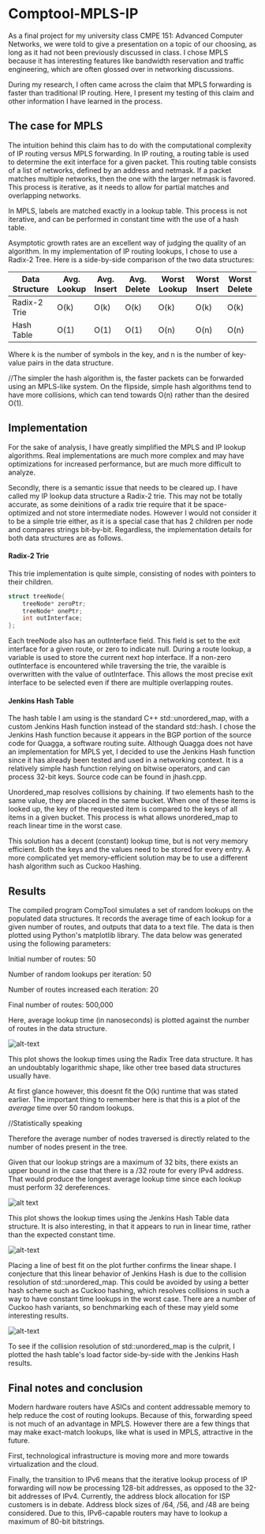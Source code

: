 # Comptool-MPLS-IP

As a final project for my university class CMPE 151: Advanced Computer Networks, we were told to give a presentation on a topic of our choosing, as long as it had not been previously discussed in class. I chose MPLS because it has interesting features like bandwidth reservation and traffic engineering, which are often glossed over in networking discussions.

During my research, I often came across the claim that MPLS forwarding is faster than traditional IP routing. Here, I present my testing of this claim and other information I have learned in the process.

## The case for MPLS

The intuition behind this claim has to do with the computational complexity of IP routing versus MPLS forwarding. In IP routing, a routing table is used to determine the exit interface for a given packet. This routing table consists of a list of networks, defined by an address and netmask. If a packet matches multiple networks, then the one with the larger netmask is favored. This process is iterative, as it needs to allow for partial matches and overlapping networks.

In MPLS, labels are matched exactly in a lookup table. This process is not iterative, and can be performed in constant time with the use of a hash table.

Asymptotic growth rates are an excellent way of judging the quality of an algorithm. In my implementation of IP routing lookups, I chose to use a Radix-2 Tree. Here is a side-by-side comparison of the two data structures:

Data Structure | Avg. Lookup   | Avg. Insert |Avg. Delete  | Worst Lookup | Worst Insert | Worst Delete 
-------------  | ------------- | ----------- | ----------- | ------------ | ------------ | ------------
Radix-2 Trie   | O(k)          |  O(k)       | O(k)        | O(k)         | O(k)         | O(k)
Hash Table     | O(1)          |  O(1)       | O(1)        | O(n)         | O(n)         | O(n)

Where k is the number of symbols in the key, and n is the number of key-value pairs in the data structure.

//The simpler the hash algorithm is, the faster packets can be forwarded using an MPLS-like system. On the flipside, simple hash algorithms tend to have more collisions, which can tend towards O(n) rather than the desired O(1).

## Implementation

For the sake of analysis, I have greatly simplified the MPLS and IP lookup algorithms. Real implementations are much more complex and may have optimizations for increased performance, but are much more difficult to analyze.

Secondly, there is a semantic issue that needs to be cleared up. I have called my IP lookup data structure a Radix-2 trie. This may not be totally accurate, as some deinitions of a radix trie require that it be space-optimized and not store intermediate nodes. However I would not consider it to be a simple trie either, as it is a special case that has 2 children per node and compares strings bit-by-bit. Regardless, the implementation details for both data structures are as follows.

#### Radix-2 Trie

This trie implementation is quite simple, consisting of nodes with pointers to their children.
```cpp
struct treeNode{
    treeNode* zeroPtr;
    treeNode* onePtr;
    int outInterface;
};
```
Each treeNode also has an outInterface field. This field is set to the exit interface for a given route, or zero to indicate null. During a route lookup, a variable is used to store the current next hop interface. If a non-zero outInterface is encountered while traversing the trie, the varaible is overwritten with the value of outInterface. This allows the most precise exit interface to be selected even if there are multiple overlapping routes.

#### Jenkins Hash Table

The hash table I am using is the standard C++ std::unordered_map, with a custom Jenkins Hash function instead of the standard std::hash. I chose the Jenkins Hash function because it appears in the BGP portion of the source code for Quagga, a software routing suite. Although Quagga does not have an implementation for MPLS yet, I decided to use the Jenkins Hash function since it has already been tested and used in a networking context. It is a relatively simple hash function relying on bitwise operators, and can process 32-bit keys. Source code can be found in jhash.cpp.

Unordered_map resolves collisions by chaining. If two elements hash to the same value, they are placed in the same bucket. When one of these items is looked up, the key of the requested item is compared to the keys of all items in a given bucket. This process is what allows unordered_map to reach linear time in the worst case.

This solution has a decent (constant) lookup time, but is not very memory efficient. Both the keys and the values need to be stored for every entry. A more complicated yet memory-efficient solution may be to use a different hash algorithm such as Cuckoo Hashing.

## Results

The compiled program CompTool simulates a set of random lookups on the populated data structures. It records the average time of each lookup for a given number of routes, and outputs that data to a text file. The data is then plotted using Python's matplotlib library. The data below was generated using the following parameters:

Initial number of routes: 50

Number of random lookups per iteration: 50

Number of routes increased each iteration: 20

Final number of routes: 500,000

Here, average lookup time (in nanoseconds) is plotted against the number of routes in the data structure.

![alt-text](https://github.com/bradleypuckett/Comptool-MPLS-IP/blob/master/Images/rtree500k.png)

This plot shows the lookup times using the Radix Tree data structure. It has an undoubtably logarithmic shape, like other tree based data structures usually have.

At first glance however, this doesnt fit the O(k) runtime that was stated earlier. The important thing to remember here is that this is a plot of the *average* time over 50 random lookups.

//Statistically speaking

Therefore the average number of nodes traversed is directly related to the number of nodes present in the tree.

Given that our lookup strings are a maximum of 32 bits, there exists an upper bound in the case that there is a /32 route for every IPv4 address. That would produce the longest average lookup time since each lookup must perform 32 dereferences.


![alt text](https://github.com/bradleypuckett/Comptool-MPLS-IP/blob/master/Images/jhash500k.png "Jenkins Hash w/500k routes")

This plot shows the lookup times using the Jenkins Hash Table data structure. It is also interesting, in that it appears to run in linear time, rather than the expected constant time.  


![alt-text](https://github.com/bradleypuckett/Comptool-MPLS-IP/blob/master/Images/jhash500k-linreg.png)

Placing a line of best fit on the plot further confirms the linear shape. I conjecture that this linear behavior of Jenkins Hash is due to the collision resolution of std::unordered_map. This could be avoided by using a better hash scheme such as Cuckoo hashing, which resolves collisions in such a way to have constant time lookups in the worst case. There are a number of Cuckoo hash variants, so benchmarking each of these may yield some interesting results.


![alt-text](https://github.com/bradleypuckett/Comptool-MPLS-IP/blob/master/Images/jhash-loadfactor.png)

To see if the collision resolution of std::unordered_map is the culprit, I plotted the hash table's load factor side-by-side with the Jenkins Hash results.


## Final notes and conclusion

Modern hardware routers have ASICs and content addressable memory to help reduce the cost of routing lookups. Because of this, forwarding speed is not much of an advantage in MPLS. However there are a few things that may make exact-match lookups, like what is used in MPLS, attractive in the future.

First, technological infrastructure is moving more and more towards virtualization and the cloud.

Finally, the transition to IPv6 means that the iterative lookup process of IP forwarding will now be processing 128-bit addresses, as opposed to the 32-bit addresses of IPv4. Currently, the address block allocation for ISP customers is in debate. Address block sizes of /64, /56, and /48 are being considered. Due to this, IPv6-capable routers may have to lookup a maximum of 80-bit bitstrings.
